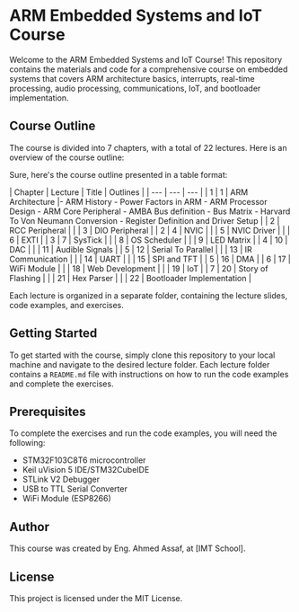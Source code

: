# ARM Embedded Systems and IoT Course

Welcome to the ARM Embedded Systems and IoT Course! This repository contains the materials and code for a comprehensive course on embedded systems that covers ARM architecture basics, interrupts, real-time processing, audio processing, communications, IoT, and bootloader implementation.

## Course Outline

The course is divided into 7 chapters, with a total of 22 lectures. Here is an overview of the course outline:

Sure, here's the course outline presented in a table format:

| Chapter | Lecture | Title | Outlines |
| --- | --- | --- |
| 1 | 1 | ARM Architecture |- ARM History
                            - Power Factors in ARM
                            - ARM Processor Design
                            - ARM Core Peripheral
                            - AMBA Bus definition
                            - Bus Matrix
                             - Harvard To Von Neumann Conversion
                             - Register Definition and Driver Setup
|   | 2 | RCC Peripheral |
|   | 3 | DIO Peripheral |
| 2 | 4 | NVIC |
|   | 5 | NVIC Driver |
|   | 6 | EXTI |
| 3 | 7 | SysTick |
|   | 8 | OS Scheduler |
|   | 9 | LED Matrix |
| 4 | 10 | DAC |
|   | 11 | Audible Signals |
| 5 | 12 | Serial To Parallel |
|   | 13 | IR Communication |
|   | 14 | UART |
|   | 15 | SPI and TFT |
| 5 | 16 | DMA |
| 6 | 17 | WiFi Module |
|   | 18 | Web Development |
|   | 19 | IoT |
| 7 | 20 | Story of Flashing |
|   | 21 | Hex Parser |
|   | 22 | Bootloader Implementation |

Each lecture is organized in a separate folder, containing the lecture slides, code examples, and exercises.

## Getting Started

To get started with the course, simply clone this repository to your local machine and navigate to the desired lecture folder. Each lecture folder contains a `README.md` file with instructions on how to run the code examples and complete the exercises.

## Prerequisites

To complete the exercises and run the code examples, you will need the following:

- STM32F103C8T6 microcontroller
- Keil uVision 5 IDE/STM32CubeIDE
- STLink V2 Debugger
- USB to TTL Serial Converter
- WiFi Module (ESP8266)

## Author

This course was created by Eng. Ahmed Assaf, at [IMT School].

## License

This project is licensed under the MIT License.
